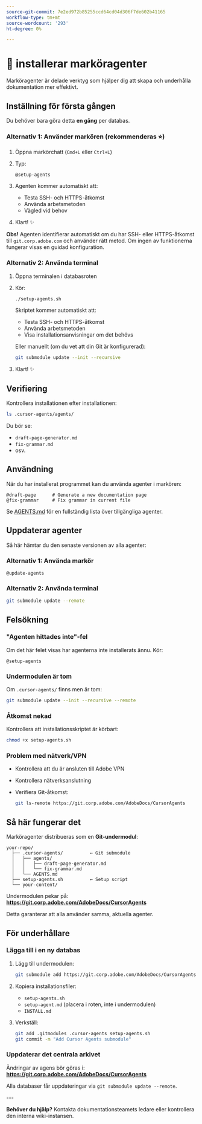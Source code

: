 ```yaml
---
source-git-commit: 7e2ed972b85255ccd64cd04d306f7de602b41165
workflow-type: tm+mt
source-wordcount: '293'
ht-degree: 0%

---
```

# 🚀 installerar marköragenter

Marköragenter är delade verktyg som hjälper dig att skapa och underhålla dokumentation mer effektivt.

## Inställning för första gången

Du behöver bara göra detta **en gång** per databas.

### Alternativ 1: Använder markören (rekommenderas ⭐)

1. Öppna markörchatt (`Cmd+L` eller `Ctrl+L`)
2. Typ:

   ```
   @setup-agents
   ```

3. Agenten kommer automatiskt att:
   - Testa SSH- och HTTPS-åtkomst
   - Använda arbetsmetoden
   - Vägled vid behov
4. Klart! ✨

**Obs!** Agenten identifierar automatiskt om du har SSH- eller HTTPS-åtkomst till `git.corp.adobe.com` och använder rätt metod. Om ingen av funktionerna fungerar visas en guidad konfiguration.

### Alternativ 2: Använda terminal

1. Öppna terminalen i databasroten
2. Kör:

   ```bash
   ./setup-agents.sh
   ```

   Skriptet kommer automatiskt att:
   - Testa SSH- och HTTPS-åtkomst
   - Använda arbetsmetoden
   - Visa installationsanvisningar om det behövs

   Eller manuellt (om du vet att din Git är konfigurerad):

   ```bash
   git submodule update --init --recursive
   ```

3. Klart! ✨

## Verifiering

Kontrollera installationen efter installationen:

```bash
ls .cursor-agents/agents/
```

Du bör se:
- `draft-page-generator.md`
- `fix-grammar.md`
- osv.

## Användning

När du har installerat programmet kan du använda agenter i markören:

```
@draft-page      # Generate a new documentation page
@fix-grammar     # Fix grammar in current file
```

Se [AGENTS.md](AGENTS.md) för en fullständig lista över tillgängliga agenter.

## Uppdaterar agenter

Så här hämtar du den senaste versionen av alla agenter:

### Alternativ 1: Använda markör

```
@update-agents
```

### Alternativ 2: Använda terminal

```bash
git submodule update --remote
```

## Felsökning

### &quot;Agenten hittades inte&quot;-fel

Om det här felet visas har agenterna inte installerats ännu. Kör:

```
@setup-agents
```

### Undermodulen är tom

Om `.cursor-agents/` finns men är tom:

```bash
git submodule update --init --recursive --remote
```

### Åtkomst nekad

Kontrollera att installationsskriptet är körbart:

```bash
chmod +x setup-agents.sh
```

### Problem med nätverk/VPN

- Kontrollera att du är ansluten till Adobe VPN
- Kontrollera nätverksanslutning
- Verifiera Git-åtkomst:

  ```bash
  git ls-remote https://git.corp.adobe.com/AdobeDocs/CursorAgents
  ```

## Så här fungerar det

Marköragenter distribueras som en **Git-undermodul**:

```
your-repo/
  ├── .cursor-agents/          ← Git submodule
  │   ├── agents/
  │   │   ├── draft-page-generator.md
  │   │   └── fix-grammar.md
  │   └── AGENTS.md
  ├── setup-agents.sh          ← Setup script
  └── your-content/
```

Undermodulen pekar på:
**https://git.corp.adobe.com/AdobeDocs/CursorAgents**

Detta garanterar att alla använder samma, aktuella agenter.

## För underhållare

### Lägga till i en ny databas

1. Lägg till undermodulen:

   ```bash
   git submodule add https://git.corp.adobe.com/AdobeDocs/CursorAgents.git .cursor-agents
   ```

2. Kopiera installationsfiler:
   - `setup-agents.sh`
   - `setup-agent.md` (placera i roten, inte i undermodulen)
   - `INSTALL.md`

3. Verkställ:

   ```bash
   git add .gitmodules .cursor-agents setup-agents.sh
   git commit -m "Add Cursor Agents submodule"
   ```

### Uppdaterar det centrala arkivet

Ändringar av agens bör göras i:
**https://git.corp.adobe.com/AdobeDocs/CursorAgents**

Alla databaser får uppdateringar via `git submodule update --remote`.

&#x200B;---

**Behöver du hjälp?** Kontakta dokumentationsteamets ledare eller kontrollera den interna wiki-instansen.
